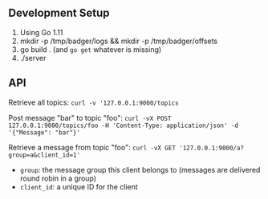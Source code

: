 ## Development Setup

1. Using Go 1.11
2. mkdir -p /tmp/badger/logs && mkdir -p /tmp/badger/offsets
3. go build . (and `go get` whatever is missing)
4. ./server

## API

Retrieve all topics:
`curl -v '127.0.0.1:9000/topics`

Post message "bar" to topic "foo":
`curl -vX POST 127.0.0.1:9000/topics/foo -H 'Content-Type: application/json' -d '{"Message": "bar"}'`

Retrieve a message from topic "foo":
`curl -vX GET '127.0.0.1:9000/a?group=a&client_id=1'`
  - `group`: the message group this client belongs to (messages are delivered round robin in a group)
  - `client_id`: a unique ID for the client
